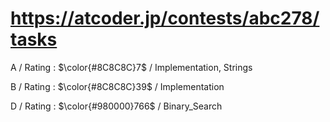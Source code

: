 # https://atcoder.jp/contests/abc278/tasks

A / Rating : $\color{#8C8C8C}7$ / Implementation, Strings

B / Rating : $\color{#8C8C8C}39$ / Implementation

D / Rating : $\color{#980000}766$ / Binary_Search
